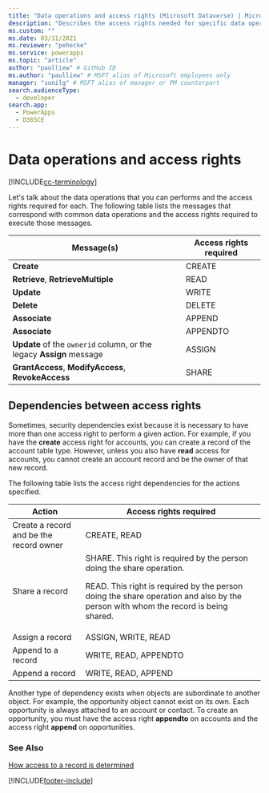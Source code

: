 ```yaml
---
title: "Data operations and access rights (Microsoft Dataverse) | Microsoft Docs" 
description: "Describes the access rights needed for specific data operations." 
ms.custom: ""
ms.date: 03/11/2021
ms.reviewer: "pehecke"
ms.service: powerapps
ms.topic: "article"
author: "paulliew" # GitHub ID
ms.author: "paulliew" # MSFT alias of Microsoft employees only
manager: "sunilg" # MSFT alias of manager or PM counterpart
search.audienceType: 
  - developer
search.app: 
  - PowerApps
  - D365CE
---
```

# Data operations and access rights

[!INCLUDE[cc-terminology](includes/cc-terminology.md)]

Let's talk about the data operations that you can performs and the access rights required for each. The following table lists the messages that correspond with common data operations and the access rights required to execute those messages.

| Message(s) | Access rights required |
|---|---|
| **Create** | CREATE |
| **Retrieve**, **RetrieveMultiple** | READ |
| **Update** | WRITE |
| **Delete** | DELETE |
| **Associate** | APPEND |
| **Associate**  | APPENDTO |
| **Update** of the `ownerid` column, or the legacy **Assign** message | ASSIGN |
| **GrantAccess**, **ModifyAccess**, **RevokeAccess**  | SHARE |

## Dependencies between access rights

Sometimes, security dependencies exist because it is necessary to have more than
one access right to perform a given action. For example, if you have the
**create** access right for accounts, you can create a record of the account
table type. However, unless you also have **read** access for accounts, you
cannot create an account record and be the owner of that new record.

The following table lists the access right dependencies for the actions
specified.

| Action | Access rights required |
|---|---|
| Create a record and be the record owner | CREATE, READ  |
| Share a record | SHARE. This right is required by the person doing the share operation.<p/> READ. This right is required by the person doing the share operation and also by the person with whom the record is being shared.|
| Assign a record | ASSIGN, WRITE, READ |
| Append to a record | WRITE, READ, APPENDTO |
| Append a record | WRITE, READ, APPEND |

Another type of dependency exists when objects are subordinate to another
object. For example, the opportunity object cannot exist on its own. Each
opportunity is always attached to an account or contact. To create an
opportunity, you must have the access right **appendto** on accounts and the
access right **append** on opportunities.

### See Also

[How access to a record is determined](/power-platform/admin/how-record-access-determined)

[!INCLUDE[footer-include](../../includes/footer-banner.md)]